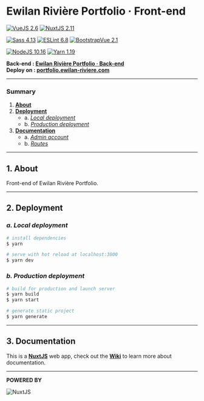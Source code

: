# **Ewilan Rivière Portfolio · Front-end**

[![VueJS 2.6](https://img.shields.io/badge/VueJS-2.6-green)](https://vuejs.org/)
[![NuxtJS 2.11](https://img.shields.io/badge/NuxtJS-2.11-green)](https://nuxtjs.org/)

[![Sass 4.13](https://img.shields.io/badge/Sass-4.13-cf649a)](https://sass-lang.com/)
[![ESLint 6.8](https://img.shields.io/badge/ESLint-6.8-4b32c3)](https://eslint.org/)
[![BootstrapVue 2.1](https://img.shields.io/badge/BootstrapVue-2.1-563d7c)](https://bootstrap-vue.js.org/)

[![NodeJS 10.16](https://img.shields.io/badge/NodeJS-10.16-green)](https://nodejs.org/en)
[![Yarn 1.19](https://img.shields.io/badge/Yarn-1.19-blue)](https://yarnpkg.com/lang/en/)  


**Back-end : [Ewilan Rivière Portfolio · Back-end](https://github.com/ewilan-riviere/portfolio-back)**  
**Deploy on : [portfolio.ewilan-riviere.com](http://portfolio.ewilan-riviere.com)**

---
### **Summary**

1. [**About**](#1-about)
2. [**Deployment**](#2-deployment)
    * a. [*Local deployment*](#a-local-deployment)
    * b. [*Production deployment*](#b-production-deployment)
3. [**Documentation**](#3-documentation)
    * a. [*Admin account*](#a-admin-account)
    * b. [*Routes*](#b-routes)

---

## **1. About**

Front-end of Ewilan Rivière Portfolio.

---

## **2. Deployment**

### ***a. Local deployment***
```bash
# install dependencies
$ yarn

# serve with hot reload at localhost:3000
$ yarn dev
```

### ***b. Production deployment***

```bash
# build for production and launch server
$ yarn build
$ yarn start

# generate static project
$ yarn generate
```

---

## **3. Documentation**

This is a [**NuxtJS**](https://nuxtjs.org/) web app, check out the [**Wiki**](https://github.com/ewilan-riviere/portfolio-front/wiki) to learn more about documentation.

---

**POWERED BY**  

![NuxtJS](public/images/logos/logo-laravel-title.png)
